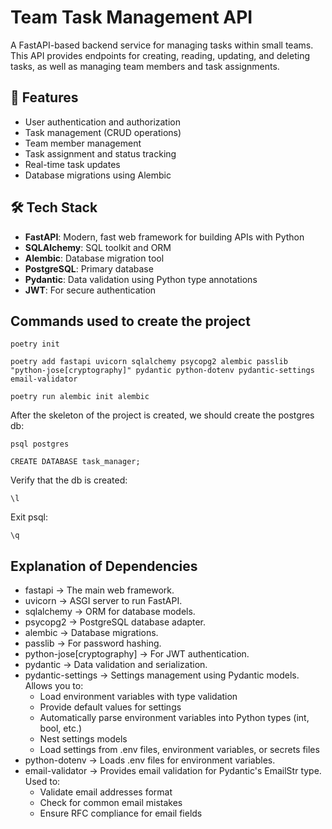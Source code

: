 # Team Task Management API

A FastAPI-based backend service for managing tasks within small teams. This API provides endpoints for creating, reading, updating, and deleting tasks, as well as managing team members and task assignments.

## 🚀 Features

- User authentication and authorization
- Task management (CRUD operations)
- Team member management
- Task assignment and status tracking
- Real-time task updates
- Database migrations using Alembic

## 🛠 Tech Stack

- **FastAPI**: Modern, fast web framework for building APIs with Python
- **SQLAlchemy**: SQL toolkit and ORM
- **Alembic**: Database migration tool
- **PostgreSQL**: Primary database
- **Pydantic**: Data validation using Python type annotations
- **JWT**: For secure authentication

## Commands used to create the project

```
poetry init

poetry add fastapi uvicorn sqlalchemy psycopg2 alembic passlib "python-jose[cryptography]" pydantic python-dotenv pydantic-settings email-validator

poetry run alembic init alembic
```
After the skeleton of the project is created, we should create the postgres db:

```
psql postgres

CREATE DATABASE task_manager;
```
Verify that the db is created:

```
\l
```

Exit psql:

```
\q
```

## Explanation of Dependencies
- fastapi → The main web framework.
- uvicorn → ASGI server to run FastAPI.
- sqlalchemy → ORM for database models.
- psycopg2 → PostgreSQL database adapter.
- alembic → Database migrations.
- passlib → For password hashing.
- python-jose[cryptography] → For JWT authentication.
- pydantic → Data validation and serialization.
- pydantic-settings → Settings management using Pydantic models. Allows you to:
  - Load environment variables with type validation
  - Provide default values for settings
  - Automatically parse environment variables into Python types (int, bool, etc.)
  - Nest settings models
  - Load settings from .env files, environment variables, or secrets files
- python-dotenv → Loads .env files for environment variables.
- email-validator → Provides email validation for Pydantic's EmailStr type. Used to:
  - Validate email addresses format
  - Check for common email mistakes
  - Ensure RFC compliance for email fields